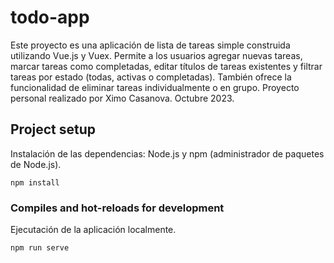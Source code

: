 # todo-app
Este proyecto es una aplicación de lista de tareas simple construida utilizando Vue.js y Vuex. Permite a los usuarios agregar nuevas tareas, marcar tareas como completadas, editar títulos de tareas existentes y filtrar tareas por estado (todas, activas o completadas). También ofrece la funcionalidad de eliminar tareas individualmente o en grupo. Proyecto personal realizado por Ximo Casanova. Octubre 2023.

## Project setup
Instalación de las dependencias: Node.js y npm (administrador de paquetes de Node.js).
``` 
npm install
```

### Compiles and hot-reloads for development
Ejecutación de la aplicación localmente.
```
npm run serve
```
